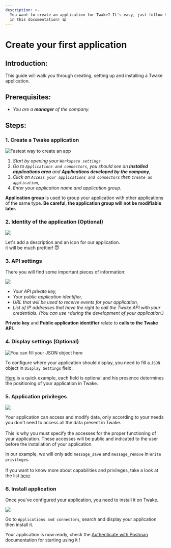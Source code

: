 ```yaml
---
description: >-
  You want to create an application for Twake? It's easy, just follow the steps
  in this documentation! 😀
---
```


# Create your first application

## Introduction:

This guide will walk you through creating, setting up and installing a Twake application.

## Prerequisites:

* _You are a **manager** of the company._

## Steps:

### 1. Create a Twake application

![ Fastest way to create an app](../../.gitbook/assets/twake-create-a-twake-app.gif)

1. _Start by opening your `Workspace settings`_
2. _Go to `Applications and connectors`, you should see an **Installed applications area** and **Applications developed by the company**,_
3. _Click on `Access your applications and connectors` then `Create an application`,_
4. _Enter your application name and application group._&#x20;

**Application group** is used to group your application with other applications of the same type. **Be careful, the application group will not be modifiable later.**

### **2. Identity of the application (Optional)**

![](../../.gitbook/assets/twake-identity-of-the-application.gif)

Let's add a description and an icon for our application. \
it will be much prettier! 😇

### 3. API settings

There you will find some important pieces of information:

![](../../.gitbook/assets/twake-api-settings.gif)

* _Your API private key,_
* _Your public application identifier,_
* _URL that will be used to receive events for your application,_
* _List of IP addresses that have the right to call the Twake API with your credentials. (You can use `*`during the development of your application.)_

**Private key** and **Public application identifier** ​​relate to **calls to the Twake API**.

### 4. Display settings (Optional)

![You can fill your JSON object here](../../.gitbook/assets/twake-display-settings.png)

To configure where your application should display, you need to fill a `JSON` object in `Display Settings` field.

[Here](../application-settings/application-visibility-example.md) is a quick example, each field is optional and his presence determines the positioning of your application in Twake.

### 5. Application privileges

![](../../.gitbook/assets/twake-application-privileges.gif)

Your application can access and modify data, only according to your needs you don't need to access all the data present in Twake. \
\
This is why you must specify the accesses for the proper functioning of your application. These accesses will be public and indicated to the user before the installation of your application.

In our example, we will only add  `message_save` and `message_remove` in `Write privileges`.\
\
If you want to know more about capabilities and privileges, take a look at the list [here](../application-settings/privileges.md).

### 6. Install application

Once you've configured your application, you need to install it on Twake.&#x20;

![](../../.gitbook/assets/twake-install-application.gif)

Go to `Applications and connectors`, search and display your application then install it.

Your application is now ready, check the [Authenticate with Postman](authenticate-postman.md) documentation for starting using it !
